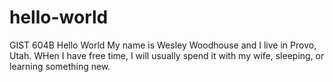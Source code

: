 # hello-world
GIST 604B Hello World
My name is Wesley Woodhouse and I live in Provo, Utah.
WHen I have free time, I will usually spend it with my wife, sleeping, or learning something new.
